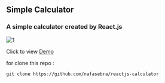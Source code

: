 ## Simple Calculator
### A simple calculator created by React.js

![1](https://user-images.githubusercontent.com/74317517/123144686-30cbfd00-d471-11eb-95b0-59852562e908.PNG)

Click to view [Demo](https://nafasebra.github.io/reactjs-calculator)

for clone this repo :
```
git clone https://github.com/nafasebra/reactjs-calculator
```
